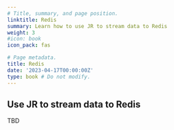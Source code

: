 ```yaml
---
# Title, summary, and page position.
linktitle: Redis
summary: Learn how to use JR to stream data to Redis
weight: 3
#icon: book
icon_pack: fas

# Page metadata.
title: Redis
date: '2023-04-17T00:00:00Z'
type: book # Do not modify.
---
```


## Use JR to stream data to Redis

TBD
